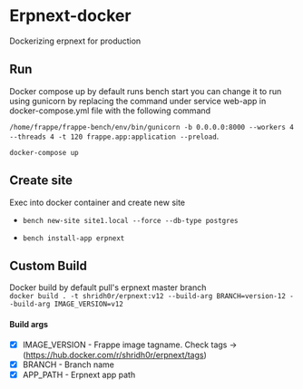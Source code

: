 # Erpnext-docker
Dockerizing erpnext for production


## Run
Docker compose up by default runs bench start you can change it to run using gunicorn by replacing the command under service web-app in docker-compose.yml file with the following command

```/home/frappe/frappe-bench/env/bin/gunicorn -b 0.0.0.0:8000 --workers 4 --threads 4 -t 120 frappe.app:application --preload```.

```docker-compose up```


## Create site
Exec into docker container and create new site

- ```bench new-site site1.local --force --db-type postgres```

- ```bench install-app erpnext```


## Custom Build
Docker build by default pull's erpnext master branch </br>
``` docker build . -t shridh0r/erpnext:v12 --build-arg BRANCH=version-12 --build-arg IMAGE_VERSION=v12 ```

#### Build args
- [x] IMAGE_VERSION - Frappe image tagname. Check tags -> (https://hub.docker.com/r/shridh0r/erpnext/tags)
- [x] BRANCH - Branch name
- [x] APP_PATH - Erpnext app path
